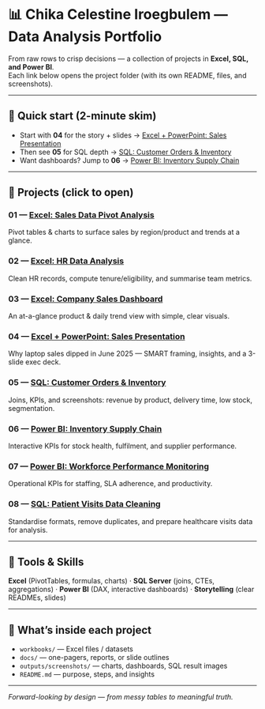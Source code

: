 # 📊 Chika Celestine Iroegbulem — Data Analysis Portfolio

From raw rows to crisp decisions — a collection of projects in **Excel, SQL, and Power BI**.  
Each link below opens the project folder (with its own README, files, and screenshots).

---

## 🚀 Quick start (2-minute skim)
- Start with **04** for the story + slides → [Excel + PowerPoint: Sales Presentation](./04-Excel-PowerPoint-Sales-Presentation/)
- Then see **05** for SQL depth → [SQL: Customer Orders & Inventory](./05-SQL-Customer-Orders-Inventory/)
- Want dashboards? Jump to **06** → [Power BI: Inventory Supply Chain](./06-PowerBI-Inventory-Supply-Chain-Dashboard/)

---

## 📂 Projects (click to open)

### 01 — [Excel: Sales Data Pivot Analysis](./01-Excel-Sales-Data-Pivot-Analysis/)
Pivot tables & charts to surface sales by region/product and trends at a glance.

### 02 — [Excel: HR Data Analysis](./02-Excel-HR-Data-Analysis/)
Clean HR records, compute tenure/eligibility, and summarise team metrics.

### 03 — [Excel: Company Sales Dashboard](./03-Excel-Company-Sales-Dashboard/)
An at-a-glance product & daily trend view with simple, clear visuals.

### 04 — [Excel + PowerPoint: Sales Presentation](./04-Excel-PowerPoint-Sales-Presentation/)
Why laptop sales dipped in June 2025 — SMART framing, insights, and a 3-slide exec deck.

### 05 — [SQL: Customer Orders & Inventory](./05-SQL-Customer-Orders-Inventory/)
Joins, KPIs, and screenshots: revenue by product, delivery time, low stock, segmentation.

### 06 — [Power BI: Inventory Supply Chain](./06-PowerBI-Inventory-Supply-Chain-Dashboard/)
Interactive KPIs for stock health, fulfilment, and supplier performance.

### 07 — [Power BI: Workforce Performance Monitoring](./07-PowerBI-Workforce-Performance-Monitoring/)
Operational KPIs for staffing, SLA adherence, and productivity.

### 08 — [SQL: Patient Visits Data Cleaning](./08-SQL-Patient-Visits-Data-Cleaning/)
Standardise formats, remove duplicates, and prepare healthcare visits data for analysis.

---

## 🧰 Tools & Skills
**Excel** (PivotTables, formulas, charts) · **SQL Server** (joins, CTEs, aggregations) · **Power BI** (DAX, interactive dashboards) · **Storytelling** (clear READMEs, slides)

---

## 📁 What’s inside each project
- `workbooks/` — Excel files / datasets  
- `docs/` — one-pagers, reports, or slide outlines  
- `outputs/screenshots/` — charts, dashboards, SQL result images  
- `README.md` — purpose, steps, and insights

---

*Forward-looking by design — from messy tables to meaningful truth.*
